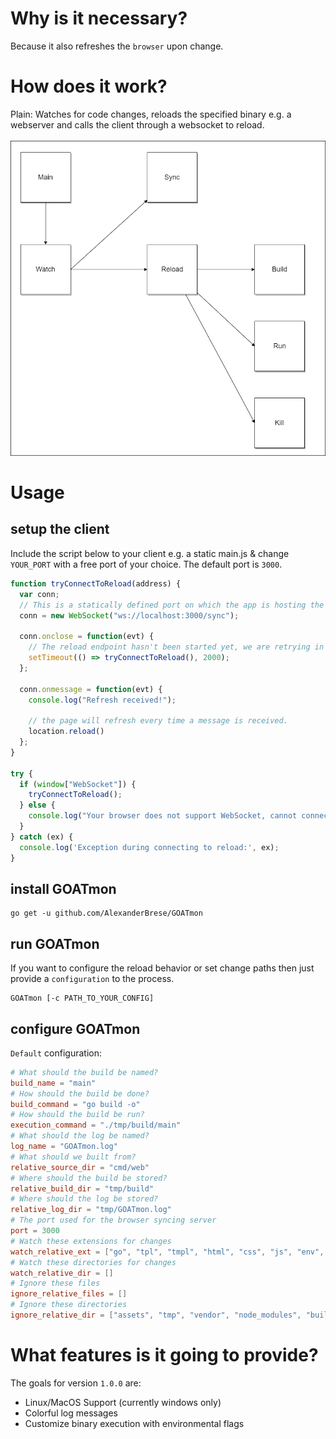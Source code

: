 # Why is it necessary?

Because it also refreshes the `browser` upon change.

# How does it work?

Plain: Watches for code changes, reloads the specified binary e.g. a webserver and calls the client through a websocket to reload.<br><br>
![how-does-it-work](https://github.com/AlexanderBrese/GOATmon/blob/main/GOATmon.png)

# Usage

## setup the client

Include the script below to your client e.g. a static main.js & change `YOUR_PORT` with a free port of your choice. The default port is `3000`.<br>
```js
function tryConnectToReload(address) {
  var conn;
  // This is a statically defined port on which the app is hosting the reload service.
  conn = new WebSocket("ws://localhost:3000/sync");

  conn.onclose = function(evt) {
    // The reload endpoint hasn't been started yet, we are retrying in 2 seconds.
    setTimeout(() => tryConnectToReload(), 2000);
  };

  conn.onmessage = function(evt) {
    console.log("Refresh received!");

    // the page will refresh every time a message is received.
    location.reload()
  }; 
}

try {
  if (window["WebSocket"]) {
    tryConnectToReload();
  } else {
    console.log("Your browser does not support WebSocket, cannot connect to the reload service.");
  }
} catch (ex) {
  console.log('Exception during connecting to reload:', ex);
}
```

## install GOATmon

```
go get -u github.com/AlexanderBrese/GOATmon
```

## run GOATmon 

If you want to configure the reload behavior or set change paths then just provide a `configuration` to the process.

```
GOATmon [-c PATH_TO_YOUR_CONFIG]
```

## configure GOATmon

`Default` configuration:
```toml
# What should the build be named?
build_name = "main"
# How should the build be done?
build_command = "go build -o"
# How should the build be run?
execution_command = "./tmp/build/main"
# What should the log be named?
log_name = "GOATmon.log"
# What should we built from?
relative_source_dir = "cmd/web"
# Where should the build be stored?
relative_build_dir = "tmp/build"
# Where should the log be stored?
relative_log_dir = "tmp/GOATmon.log"
# The port used for the browser syncing server
port = 3000
# Watch these extensions for changes
watch_relative_ext = ["go", "tpl", "tmpl", "html", "css", "js", "env", "yaml"]
# Watch these directories for changes
watch_relative_dir = []
# Ignore these files
ignore_relative_files = []
# Ignore these directories
ignore_relative_dir = ["assets", "tmp", "vendor", "node_modules", "build"]
```

# What features is it going to provide?

The goals for version `1.0.0` are:
- Linux/MacOS Support (currently windows only)
- Colorful log messages
- Customize binary execution with environmental flags
